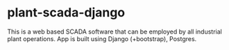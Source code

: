 # plant-scada-django
This is a web based SCADA software that can be employed by all industrial plant operations.  App is built using Django (+bootstrap), Postgres.

